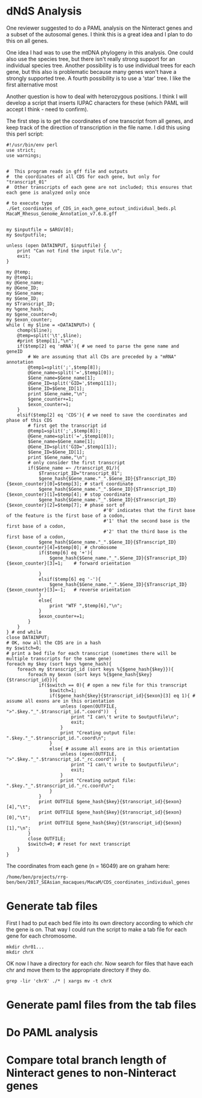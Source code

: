 # dNdS Analysis

One reviewer suggested to do a PAML analysis on the Ninteract genes and a subset of the autosomal genes.  I think this is a great idea and I plan to do this on all genes.

One idea I had was to use the mtDNA phylogeny in this analysis. One could also use the species tree, but there isn't really strong support for an individual species tree.  Another possibility is to use individual trees for each gene, but this also is problematic because many genes won't have a strongly supported tree.  A fourth possibility is to use a 'star' tree. I like the first alternative most

Another question is how to deal with heterozygous positions.  I think I will develop a script that inserts IUPAC characters for these (which PAML will accept I think - need to confirm).

The first step is to get the coordinates of one transcript from all genes, and keep track of the direction of transcription in the file name.  I did this using this perl script:
```
#!/usr/bin/env perl
use strict;
use warnings;


#  This program reads in gff file and outputs
#  the coordinates of all CDS for each gene, but only for "transcript_01"
#  Other transcripts of each gene are not included; this ensures that each gene is analyzed only once

# to execute type ./Get_coordinates_of_CDS_in_each_gene_outout_individual_beds.pl MacaM_Rhesus_Genome_Annotation_v7.6.8.gff


my $inputfile = $ARGV[0];
my $outputfile;

unless (open DATAINPUT, $inputfile) {
	print "Can not find the input file.\n";
	exit;
}

my @temp;
my @temp1;
my @Gene_name;
my @Gene_ID;
my $Gene_name;
my $Gene_ID;
my $Transcript_ID;
my %gene_hash;
my $gene_counter=0;
my $exon_counter;
while ( my $line = <DATAINPUT>) {
	chomp($line);
	@temp=split('\t',$line);
	#print $temp[1],"\n";
	if($temp[2] eq 'mRNA'){ # we need to parse the gene name and geneID
		# We are assuming that all CDs are preceded by a "mRNA" annotation
		@temp1=split(';',$temp[8]);
		@Gene_name=split('=',$temp1[0]);
		$Gene_name=$Gene_name[1];
		@Gene_ID=split('GID=',$temp1[1]);
		$Gene_ID=$Gene_ID[1];
		print $Gene_name,"\n";
		$gene_counter+=1;
		$exon_counter=1;
	}
	elsif($temp[2] eq 'CDS'){ # we need to save the coordinates and phase of this CDS
		# first get the transcript id
		@temp1=split(';',$temp[8]);
		@Gene_name=split('=',$temp1[0]);
		$Gene_name=$Gene_name[1];
		@Gene_ID=split('GID=',$temp1[1]);
		$Gene_ID=$Gene_ID[1];
		print $Gene_name,"\n";
		# only consider the first transcript
		if($Gene_name =~ /transcript_01/){
			$Transcript_ID="transcript_01";
			$gene_hash{$Gene_name."_".$Gene_ID}{$Transcript_ID}{$exon_counter}[0]=$temp[3]; # start coordinate
			$gene_hash{$Gene_name."_".$Gene_ID}{$Transcript_ID}{$exon_counter}[1]=$temp[4];	# stop coordinate
			$gene_hash{$Gene_name."_".$Gene_ID}{$Transcript_ID}{$exon_counter}[2]=$temp[7];	# phase sort of
									#'0' indicates that the first base of the feature is the first base of a codon, 
									#'1' that the second base is the first base of a codon,
									#'2' that the third base is the first base of a codon,
			$gene_hash{$Gene_name."_".$Gene_ID}{$Transcript_ID}{$exon_counter}[4]=$temp[0]; # chromosome						
			if($temp[6] eq '+'){
				$gene_hash{$Gene_name."_".$Gene_ID}{$Transcript_ID}{$exon_counter}[3]=1;	# forward orientation

			}
			elsif($temp[6] eq '-'){
				$gene_hash{$Gene_name."_".$Gene_ID}{$Transcript_ID}{$exon_counter}[3]=-1;	# reverse orientation
			}
			else{
				print "WTF ",$temp[6],"\n";
			}
			$exon_counter+=1;
		}
	}
} # end while	
close DATAINPUT;	
# OK, now all the CDS are in a hash
my $switch=0;
# print a bed file for each transcript (sometimes there will be multiple transcripts for the same gene)
foreach my $key (sort keys %gene_hash){
	foreach my $transcript_id (sort keys %{$gene_hash{$key}}){
		foreach my $exon (sort keys %{$gene_hash{$key}{$transcript_id}}){
			if($switch == 0){ # open a new file for this transcript
				$switch=1;
				if($gene_hash{$key}{$transcript_id}{$exon}[3] eq 1){ # assume all exons are in this orientation
					unless (open(OUTFILE, ">".$key."_".$transcript_id.".coord"))  {
						print "I can\'t write to $outputfile\n";
						exit;
					}
					print "Creating output file: ".$key."_".$transcript_id.".coord\n";
				}
				else{ # assume all exons are in this orientation
					unless (open(OUTFILE, ">".$key."_".$transcript_id."_rc.coord"))  {
						print "I can\'t write to $outputfile\n";
						exit;
					}
					print "Creating output file: ".$key."_".$transcript_id."_rc.coord\n";
				}	
			}	
			print OUTFILE $gene_hash{$key}{$transcript_id}{$exon}[4],"\t";
			print OUTFILE $gene_hash{$key}{$transcript_id}{$exon}[0],"\t";
			print OUTFILE $gene_hash{$key}{$transcript_id}{$exon}[1],"\n";
		}
		close OUTFILE;
		$switch=0; # reset for next transcript
	}		
}	

```
The coordinates from each gene (n = 16049) are on graham here:
```
/home/ben/projects/rrg-ben/ben/2017_SEAsian_macaques/MacaM/CDS_coordinates_individual_genes
```

# Generate tab files

First I had to put each bed file into its own directory according to which chr the gene is on.  That way I could run the script to make a tab file for each gene for each chromosome.
```
mkdir chr01...
mkdir chrX
```
OK now I have a directory for each chr.  Now search for files that have each chr and move them to the appropriate directory if they do.
```
grep -lir 'chrX' ./* | xargs mv -t chrX
```

# Generate paml files from the tab files

# Do PAML analysis

# Compare total branch length of Ninteract genes to non-Ninteract genes
